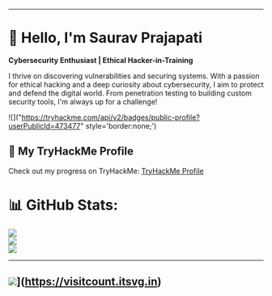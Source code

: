 
---

# 👋 Hello, I'm **Saurav Prajapati**  
**Cybersecurity Enthusiast | Ethical Hacker-in-Training**

I thrive on discovering vulnerabilities and securing systems. With a passion for ethical hacking and a deep curiosity about cybersecurity, I aim to protect and defend the digital world. From penetration testing to building custom security tools, I'm always up for a challenge!

![]("https://tryhackme.com/api/v2/badges/public-profile?userPublicId=473477" style='border:none;')
## 🔗 My TryHackMe Profile

Check out my progress on TryHackMe: [TryHackMe Profile](https://tryhackme.com/p/YOURUSERNAME)

# 📊 GitHub Stats:
![](https://github-readme-stats.vercel.app/api?username=MrPanther0&theme=dark&hide_border=false&include_all_commits=false&count_private=false)<br/>
![](https://github-readme-streak-stats.herokuapp.com/?user=MrPanther0&theme=dark&hide_border=false)<br/>
![](https://github-readme-stats.vercel.app/api/top-langs/?username=MrPanther0&theme=dark&hide_border=false&include_all_commits=false&count_private=false&layout=compact)

---
![](https://visitcount.itsvg.in/api?id=MrPanther0&icon=0&color=0)](https://visitcount.itsvg.in)
---
